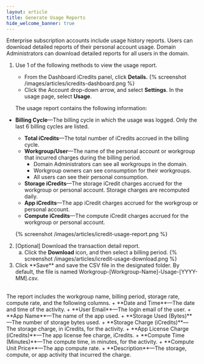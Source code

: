 ```yaml
---
layout: article
title: Generate Usage Reports
hide_welcome_banner: true
---
```



Enterprise subscription accounts include usage history reports. Users can download detailed reports of their personal account usage. Domain Administrators can download detailed reports for all users in the domain.

1. Use 1 of the following methods to view the usage report.
	- From the Dashboard iCredits panel, click **Details.** {% screenshot /images/articles/icredits-dashboard.png %}
	- Click the Account drop-down arrow, and select **Settings**. In the usage page, select **Usage**. 
	
	The usage report contains the following information:
 + **Billing Cycle**—The billing cycle in which the usage was logged. Only the last 6 billing cycles are listed.   
	+ **Total iCredits**—The total number of iCredits accrued in the billing cycle.
    + **Workgroup/User**—The name of the personal account or workgroup that incurred charges during the billing period. 
     	+ Domain Administrators can see all workgroups in the domain.
     	+ Workgroup owners can see consumption for their workgroups.
     	+ All users can see their personal consumption.
    + **Storage iCredits**—The storage iCredit charges accrued for the workgroup or personal account. Storage charges are recomputed daily.
    + **App iCredits**—The app iCredit charges accrued for the workgroup or personal account.
    + **Compute iCredits**—The compute iCredit charges accrued for the workgroup or personal account.


	{% screenshot /images/articles/icredit-usage-report.png %}
    
 
2. [Optional] Download the transaction detail report.<ol type="a"><li>Click the **Download** icon, and then select a billing period. 
 {% screenshot /images/articles/icredit-usage-download.png %}</li>
<li>Click **Save** and save the CSV file in the designated folder. By default, the file is named Workgroup-[Workgroup-Name]-Usage-[YYYY-MM].csv.
</li></ol><br />The report includes the workgroup name, billing period, storage rate, compute rate, and the following columns.
	+ **Date and Time**—The date and time of the activity.
  + **User Email**—The login email of the user.
  + **App Name**—The name of the app used.
  + **Storage Used (Bytes)**—The number of storage bytes used. 
  + **Storage Charge (iCredits)**—The storage charge, in iCredits, for the activity. 
  + **App License Charge (iCredits)**—The app license fee charge, iCredits.
  + **Compute Time (Minutes)**—The compute time, in minutes, for the activity.
  + **Compute Unit Price**—The app compute rate.
  + **Description**—The storage, compute, or app activity that incurred the charge.  